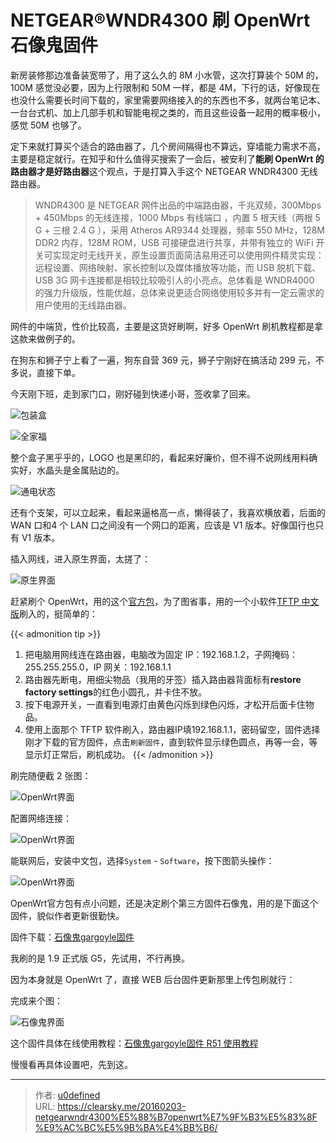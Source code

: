 # NETGEAR®WNDR4300 刷 OpenWrt 石像鬼固件


新房装修那边准备装宽带了，用了这么久的 8M 小水管，这次打算装个 50M 的，100M 感觉没必要，因为上行限制和 50M 一样，都是 4M，下行的话，好像现在也没什么需要长时间下载的，家里需要网络接入的的东西也不多，就两台笔记本、一台台式机、加上几部手机和智能电视之类的，而且这些设备一起用的概率极小，感觉 50M 也够了。

定下来就打算买个适合的路由器了，几个房间隔得也不算远，穿墙能力需求不高，主要是稳定就行。在知乎和什么值得买搜索了一会后，被安利了**能刷 OpenWrt 的路由器才是好路由器**这个观点，于是打算入手这个 NETGEAR WNDR4300 无线路由器。

>WNDR4300 是 NETGEAR 网件出品的中端路由器，千兆双频，300Mbps + 450Mbps 的无线连接，1000 Mbps 有线端口 ，内置 5 根天线（两根 5 G + 三根 2.4 G ），采用 Atheros AR9344 处理器，频率 550 MHz，128M DDR2 内存，128M ROM，USB 可接硬盘进行共享，并带有独立的 WiFi 开关可实现定时无线开关，原生设置页面简洁易用还可以使用网件精灵实现：远程设置、网络映射、家长控制以及媒体播放等功能，而 USB 脱机下载、USB 3G 网卡连接都是相较比较吸引人的小亮点。总体看是 WNDR4000 的强力升级版，性能优越，总体来说更适合网络使用较多并有一定云需求的用户使用的无线路由器。

网件的中端货，性价比较高，主要是这货好刷啊，好多 OpenWrt 刷机教程都是拿这款来做例子的。

在狗东和狮子宁上看了一遍，狗东自营 369 元，狮子宁刚好在搞活动 299 元，不多说，直接下单。

今天刚下班，走到家门口，刚好碰到快递小哥，签收拿了回来。

![包装盒](netgear0.jpg "包装盒")

![全家福](netgear1.jpg "全家福")

整个盒子黑乎乎的，LOGO 也是黑印的，看起来好廉价，但不得不说网线用料确实好，水晶头是金属贴边的。

![通电状态](netgear3.jpg "通电状态")

还有个支架，可以立起来，看起来逼格高一点，懒得装了，我喜欢横放着，后面的 WAN 口和4 个 LAN 口之间没有一个网口的距离，应该是 V1 版本。好像国行也只有 V1 版本。

插入网线，进入原生界面，太搓了：

![原生界面](netgear4.jpg "原生界面")

赶紧刷个 OpenWrt，用的这个[官方包](http://downloads.openwrt.org/barrier_breaker/14.07/ar71xx/nand/openwrt-ar71xx-nand-wndr4300-ubi-factory.img)，为了图省事，用的一个小软件[TFTP 中文版](http://www.wayos.cn/down/other/tftp.rar)刷入的，挺简单的：

{{< admonition tip >}}
1. 把电脑用网线连在路由器，电脑改为固定 IP：192.168.1.2，子网掩码：255.255.255.0，IP 网关：192.168.1.1
2. 路由器先断电，用细尖物品（我用的牙签）插入路由器背面标有**restore factory settings**的红色小圆孔，并卡住不放。
3. 按下电源开关，一直看到电源灯由黄色闪烁到绿色闪烁，才松开后面卡住物品。
4. 使用上面那个 TFTP 软件刷入，路由器IP填192.168.1.1，密码留空，固件选择刚才下载的官方固件，点击`刷新固件`，直到软件显示绿色圆点，再等一会，等显示灯正常后，刷机成功。
{{< /admonition >}}

刷完随便截 2 张图：

![OpenWrt界面](netgear5.jpg "OpenWrt界面 I")

配置网络连接：

![OpenWrt界面](netgear6.jpg "OpenWrt界面 II")

能联网后，安装中文包，选择`System` - `Software`，按下图箭头操作：

![OpenWrt界面](netgear7.jpg "中文支持")

OpenWrt官方包有点小问题，还是决定刷个第三方固件石像鬼，用的是下面这个固件，貌似作者更新很勤快。

固件下载：[石像鬼gargoyle固件](https://github.com/gygy/gygy.github.io)

我刷的是 1.9 正式版 G5，先试用，不行再换。

因为本身就是 OpenWrt 了，直接 WEB 后台固件更新那里上传包刷就行：

完成来个图：

![石像鬼界面](netgear8.jpg "石像鬼界面")

这个固件具体在线使用教程：[石像鬼gargoyle固件 R51 使用教程](http://gygy.github.io/)

慢慢看再具体设置吧，先到这。


---

> 作者: [u0defined](http://clearsky.me/)  
> URL: https://clearsky.me/20160203-netgearwndr4300%E5%88%B7openwrt%E7%9F%B3%E5%83%8F%E9%AC%BC%E5%9B%BA%E4%BB%B6/  

